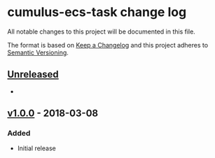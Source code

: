 # cumulus-ecs-task change log

All notable changes to this project will be documented in this file.

The format is based on [Keep a Changelog](http://keepachangelog.com/) and this project adheres to [Semantic Versioning](http://semver.org/).

## [Unreleased]
- 

## [v1.0.0] - 2018-03-08

### Added
- Initial release

[Unreleased]: https://github.com/cumulus-nasa/cumulus-cumulus-ecs-task/compare/v1.0.0...HEAD
[v1.0.0]: https://github.com/cumulus-nasa/cumulus-ecs-task/tree/v1.0.0
